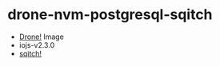 # drone-nvm-postgresql-sqitch

* [Drone!](https://github.com/drone/drone) Image
* iojs-v2.3.0
* [sqitch!](https://github.com/theory/sqitch)
